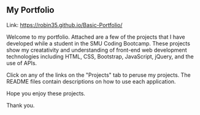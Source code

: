 ## My Portfolio
Link: https://robin35.github.io/Basic-Portfolio/

Welcome to my portfolio.  Attached are a few of the projects that I have developed while a student in the SMU Coding Bootcamp.  These projects show my creatativity and understanding of front-end web development technologies including HTML, CSS, Bootstrap, JavaScript, jQuery, and the use of APIs.

Click on any of the links on the "Projects" tab to peruse my projects.  The README files contain descriptions on how to use each application.

Hope you enjoy these projects.

Thank you.


